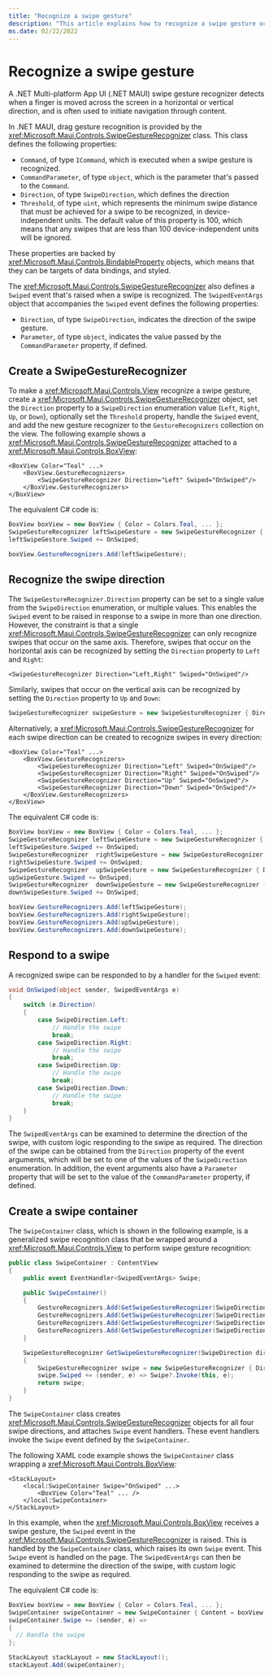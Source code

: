 ```yaml
---
title: "Recognize a swipe gesture"
description: "This article explains how to recognize a swipe gesture occurring on a view in .NET MAUI."
ms.date: 02/22/2022
---
```


# Recognize a swipe gesture

A .NET Multi-platform App UI (.NET MAUI) swipe gesture recognizer detects when a finger is moved across the screen in a horizontal or vertical direction, and is often used to initiate navigation through content.

In .NET MAUI, drag gesture recognition is provided by the <xref:Microsoft.Maui.Controls.SwipeGestureRecognizer> class. This class defines the following properties:

- `Command`, of type `ICommand`, which is executed when a swipe gesture is recognized.
- `CommandParameter`, of type `object`, which is the parameter that's passed to the `Command`.
- `Direction`, of type `SwipeDirection`, which defines the direction
- `Threshold`, of type `uint`, which represents the minimum swipe distance that must be achieved for a swipe to be recognized, in device-independent units. The default value of this property is 100, which means that any swipes that are less than 100 device-independent units will be ignored.

These properties are backed by <xref:Microsoft.Maui.Controls.BindableProperty> objects, which means that they can be targets of data bindings, and styled.

The <xref:Microsoft.Maui.Controls.SwipeGestureRecognizer> also defines a `Swiped` event that's raised when a swipe is recognized. The `SwipedEventArgs` object that accompanies the `Swiped` event defines the following properties:

- `Direction`, of type `SwipeDirection`, indicates the direction of the swipe gesture.
- `Parameter`, of type `object`, indicates the value passed by the `CommandParameter` property, if defined.

## Create a SwipeGestureRecognizer

To make a <xref:Microsoft.Maui.Controls.View> recognize a swipe gesture, create a <xref:Microsoft.Maui.Controls.SwipeGestureRecognizer> object, set the `Direction` property to a `SwipeDirection` enumeration value (`Left`, `Right`, `Up`, or `Down`), optionally set the `Threshold` property, handle the `Swiped` event, and add the new gesture recognizer to the `GestureRecognizers` collection on the view. The following example shows a <xref:Microsoft.Maui.Controls.SwipeGestureRecognizer> attached to a <xref:Microsoft.Maui.Controls.BoxView>:

```xaml
<BoxView Color="Teal" ...>
    <BoxView.GestureRecognizers>
        <SwipeGestureRecognizer Direction="Left" Swiped="OnSwiped"/>
    </BoxView.GestureRecognizers>
</BoxView>
```

The equivalent C# code is:

```csharp
BoxView boxView = new BoxView { Color = Colors.Teal, ... };
SwipeGestureRecognizer leftSwipeGesture = new SwipeGestureRecognizer { Direction = SwipeDirection.Left };
leftSwipeGesture.Swiped += OnSwiped;

boxView.GestureRecognizers.Add(leftSwipeGesture);
```

## Recognize the swipe direction

The `SwipeGestureRecognizer.Direction` property can be set to a single value from the `SwipeDirection` enumeration, or multiple values. This enables the `Swiped` event to be raised in response to a swipe in more than one direction. However, the constraint is that a single <xref:Microsoft.Maui.Controls.SwipeGestureRecognizer> can only recognize swipes that occur on the same axis. Therefore, swipes that occur on the horizontal axis can be recognized by setting the `Direction` property to `Left` and `Right`:

```xaml
<SwipeGestureRecognizer Direction="Left,Right" Swiped="OnSwiped"/>
```

Similarly, swipes that occur on the vertical axis can be recognized by setting the `Direction` property to `Up` and `Down`:

```csharp
SwipeGestureRecognizer swipeGesture = new SwipeGestureRecognizer { Direction = SwipeDirection.Up | SwipeDirection.Down };
```

Alternatively, a <xref:Microsoft.Maui.Controls.SwipeGestureRecognizer> for each swipe direction can be created to recognize swipes in every direction:

```xaml
<BoxView Color="Teal" ...>
    <BoxView.GestureRecognizers>
        <SwipeGestureRecognizer Direction="Left" Swiped="OnSwiped"/>
        <SwipeGestureRecognizer Direction="Right" Swiped="OnSwiped"/>
        <SwipeGestureRecognizer Direction="Up" Swiped="OnSwiped"/>
        <SwipeGestureRecognizer Direction="Down" Swiped="OnSwiped"/>
    </BoxView.GestureRecognizers>
</BoxView>
```

The equivalent C# code is:

```csharp
BoxView boxView = new BoxView { Color = Colors.Teal, ... };
SwipeGestureRecognizer leftSwipeGesture = new SwipeGestureRecognizer { Direction = SwipeDirection.Left };
leftSwipeGesture.Swiped += OnSwiped;
SwipeGestureRecognizer  rightSwipeGesture = new SwipeGestureRecognizer { Direction = SwipeDirection.Right };
rightSwipeGesture.Swiped += OnSwiped;
SwipeGestureRecognizer  upSwipeGesture = new SwipeGestureRecognizer { Direction = SwipeDirection.Up };
upSwipeGesture.Swiped += OnSwiped;
SwipeGestureRecognizer  downSwipeGesture = new SwipeGestureRecognizer { Direction = SwipeDirection.Down };
downSwipeGesture.Swiped += OnSwiped;

boxView.GestureRecognizers.Add(leftSwipeGesture);
boxView.GestureRecognizers.Add(rightSwipeGesture);
boxView.GestureRecognizers.Add(upSwipeGesture);
boxView.GestureRecognizers.Add(downSwipeGesture);
```

## Respond to a swipe

A recognized swipe can be responded to by a handler for the `Swiped` event:

```csharp
void OnSwiped(object sender, SwipedEventArgs e)
{
    switch (e.Direction)
    {
        case SwipeDirection.Left:
            // Handle the swipe
            break;
        case SwipeDirection.Right:
            // Handle the swipe
            break;
        case SwipeDirection.Up:
            // Handle the swipe
            break;
        case SwipeDirection.Down:
            // Handle the swipe
            break;
    }
}
```

The `SwipedEventArgs` can be examined to determine the direction of the swipe, with custom logic responding to the swipe as required. The direction of the swipe can be obtained from the `Direction` property of the event arguments, which will be set to one of the values of the `SwipeDirection` enumeration. In addition, the event arguments also have a `Parameter` property that will be set to the value of the `CommandParameter` property, if defined.

## Create a swipe container

The `SwipeContainer` class, which is shown in the following example, is a generalized swipe recognition class that be wrapped around a <xref:Microsoft.Maui.Controls.View> to perform swipe gesture recognition:

```csharp
public class SwipeContainer : ContentView
{
    public event EventHandler<SwipedEventArgs> Swipe;

    public SwipeContainer()
    {
        GestureRecognizers.Add(GetSwipeGestureRecognizer(SwipeDirection.Left));
        GestureRecognizers.Add(GetSwipeGestureRecognizer(SwipeDirection.Right));
        GestureRecognizers.Add(GetSwipeGestureRecognizer(SwipeDirection.Up));
        GestureRecognizers.Add(GetSwipeGestureRecognizer(SwipeDirection.Down));
    }

    SwipeGestureRecognizer GetSwipeGestureRecognizer(SwipeDirection direction)
    {
        SwipeGestureRecognizer swipe = new SwipeGestureRecognizer { Direction = direction };
        swipe.Swiped += (sender, e) => Swipe?.Invoke(this, e);
        return swipe;
    }
}
```

The `SwipeContainer` class creates <xref:Microsoft.Maui.Controls.SwipeGestureRecognizer> objects for all four swipe directions, and attaches `Swipe` event handlers. These event handlers invoke the `Swipe` event defined by the `SwipeContainer`.

The following XAML code example shows the `SwipeContainer` class wrapping a <xref:Microsoft.Maui.Controls.BoxView>:

```xaml
<StackLayout>
    <local:SwipeContainer Swipe="OnSwiped" ...>
        <BoxView Color="Teal" ... />
    </local:SwipeContainer>
</StackLayout>
```

In this example, when the <xref:Microsoft.Maui.Controls.BoxView> receives a swipe gesture, the `Swiped` event in the <xref:Microsoft.Maui.Controls.SwipeGestureRecognizer> is raised. This is handled by the `SwipeContainer` class, which raises its own `Swipe` event. This `Swipe` event is handled on the page. The `SwipedEventArgs` can then be examined to determine the direction of the swipe, with custom logic responding to the swipe as required.

The equivalent C# code is:

```csharp
BoxView boxView = new BoxView { Color = Colors.Teal, ... };
SwipeContainer swipeContainer = new SwipeContainer { Content = boxView, ... };
swipeContainer.Swipe += (sender, e) =>
{
  // Handle the swipe
};

StackLayout stackLayout = new StackLayout();
stackLayout.Add(swipeContainer);
```
